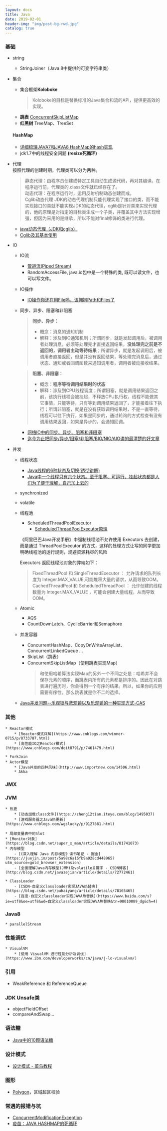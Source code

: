 ```yaml
---
layout: docs
title: Java
date: 2019-02-01
header-img: "img/post-bg-rwd.jpg"
catalog: true
---
```


### 基础
* string
	* StringJoiner（Java 8中提供的可变字符串类）

* 集合
	* 集合框架**Koloboke**  
		> Koloboke的目标是替换标准的Java集合和流的API，提供更高效的实现。
	* **跳表** [ConcurrentSkipListMap](https://blog.csdn.net/sunxianghuang/article/details/52221913)
	* **红黑树** TreeMap、TreeSet
	#### HashMap
	* [详细梳理JAVA7和JAVA8 HashMap的hash实现](https://blog.csdn.net/u013453787/article/details/84702992)
	* jdk1.7中的线程安全问题 **(resize死循环)**

* 代理  
	按照代理的创建时期，代理类可以分为两种。 
	> 静态代理：由程序员创建或特定工具自动生成源代码，再对其编译。在程序运行前，代理类的.class文件就已经存在了。  
	> 动态代理：在程序运行时，运用反射机制动态创建而成。  
	Cglib动态代理 
	> JDK的动态代理机制只能代理实现了接口的类，而不能实现接口的类就不能实现JDK的动态代理，cglib是针对类来实现代理的，他的原理是对指定的目标类生成一个子类，并覆盖其中方法实现增强，但因为采用的是继承，所以不能对final修饰的类进行代理。
	
	* [java动态代理（JDK和cglib）](http://www.cnblogs.com/jqyp/archive/2010/08/20/1805041.html)
	* [Cglib及其基本使用](https://www.cnblogs.com/xrq730/p/6661692.html)

* IO
	* IO流
		* [管道流(Piped Stream)](https://www.cnblogs.com/skywang12345/p/io_04.html)
		* RandomAccessFile, java.io包中是一个特殊的类, 既可以读文件，也可以写文件。

	* IO操作
		* [IO操作你还在用File吗，该拥抱Path和Files了](https://www.sohu.com/a/132459571_654433)

	* 同步、异步、阻塞和非阻塞
		> **同步、异步：**  
		> * 概念：消息的通知机制
		> * 解释：涉及到IO通知机制；所谓同步，就是发起调用后，被调用者处理消息，必须等处理完才直接返回结果，**没处理完之前是不返回的，调用者主动等待结果**；所谓异步，就是发起调用后，被调用者直接返回，但是并没有返回结果，等处理完消息后，通过状态、通知或者回调函数来通知调用者，调用者被动接收结果。
		
		> **阻塞、非阻塞：**  
		> * 概念：**程序等待调用结果时的状态**
		> * 解释：涉及到CPU线程调度；所谓阻塞，就是调用结果返回之前，该执行线程会被挂起，不释放CPU执行权，线程不能做其它事情，只能等待，只有等到调用结果返回了，才能接着往下执行；所谓非阻塞，就是在没有获取调用结果时，不是一直等待，线程可以往下执行，如果是同步的，通过轮询的方式检查有没有调用结果返回，如果是异步的，会通知回调。
		
		* [网络IO中的同步、异步、阻塞和非阻塞](https://drugbean.club/2019/02/14/%E7%BD%91%E7%BB%9CIO%E4%B8%AD%E7%9A%84%E5%90%8C%E6%AD%A5-%E5%BC%82%E6%AD%A5-%E9%98%BB%E5%A1%9E%E5%92%8C%E9%9D%9E%E9%98%BB%E5%A1%9E/)
		* [迄今为止把同步/异步/阻塞/非阻塞/BIO/NIO/AIO讲的最清楚的好文章](https://juejin.im/post/5cff70c0f265da1ba56b14fd)

* 并发
	* 线程状态
		* [Java线程的6种状态及切换(透彻讲解)](https://blog.csdn.net/pange1991/article/details/53860651)
		* [Java中一个线程只有六个状态。至于阻塞、可运行、挂起状态都是人们为了便于理解，自己加上去的](https://www.cnblogs.com/GooPolaris/p/8079490.html)
	* synchronized
	* volatile 
	* 线程池  
		* ScheduledThreadPoolExecutor
			* [ScheduledThreadPoolExecutor原理](https://blog.csdn.net/luanmousheng/article/details/77816412)
		
		《阿里巴巴Java开发手册》中强制线程池不允许使用 Executors 去创建，而是通过 ThreadPoolExecutor 的方式，这样的处理方式让写的同学更加明确线程池的运行规则，规避资源耗尽的风险

		Executors 返回线程池对象的弊端如下：
		> FixedThreadPool 和 SingleThreadExecutor ： 允许请求的队列长度为 Integer.MAX_VALUE,可能堆积大量的请求，从而导致OOM。  
		> CachedThreadPool 和 ScheduledThreadPool ： 允许创建的线程数量为 Integer.MAX_VALUE ，可能会创建大量线程，从而导致OOM。
	* Atomic
		* AQS
		* CountDownLatch、CyclicBarrier和Semaphore

	* 并发容器
		* ConcurrentHashMap、CopyOnWriteArrayList、ConcurrentLinkedQueue ...
		* SkipList（跳表）
		* ConcurrentSkipListMap（使用跳表实现Map）  
			> 和使用哈希算法实现Map的另外一个不同之处是：哈希并不会保存元素的顺序，而跳表内所有的元素都是排序的。因此在对跳表进行遍历时，你会得到一个有序的结果。所以，如果你的应用需要有序性，那么跳表就是你不二的选择。
	* [Java并发问题--乐观锁与悲观锁以及乐观锁的一种实现方式-CAS](http://www.cnblogs.com/qjjazry/p/6581568.html)


### 其他
	* Reactor模式
		* [Reactor模式详解](https://www.cnblogs.com/winner-0715/p/8733787.html)
		* [高性能IO之Reactor模式](https://www.cnblogs.com/doit8791/p/7461479.html)

	* ForkJoin
	* Actor模型
		* [Java并发的四种风味](http://www.importnew.com/14506.html) 
		* Akka

### JMX

### JVM
	* 热更
		* [动态加载class文件](https://zheng12tian.iteye.com/blog/1495037)
		* [游戏服务器之Java热更新](https://www.cnblogs.com/wgslucky/p/9127681.html)

	* 局部变量表中的Slot
	* [Monitor对象](https://blog.csdn.net/super_x_man/article/details/81741073)
	* 内存模型
		- [《深入理解 Java 内存模型》读书笔记 - 掘金](https://juejin.im/post/5a98c6a16fb9a028cd448965?utm_source=gold_browser_extension)
		- [全面理解Java内存模型(JMM)及volatile关键字 - CSDN博客](http://blog.csdn.net/javazejian/article/details/72772461)

	* ClassLoader
		- [CSDN·自定义classloader实现JAVA热替换](https://blog.csdn.net/puhaiyang/article/details/78165465)
		- [百度·自定义classloader实现JAVA热替换](https://www.baidu.com/s?ie=utf8&oe=utf8&wd=自定义classloader实现JAVA热替换&tn=98010089_dg&ch=4)

### Java8
	* parallelStream


### 性能调优
	* VisualVM 
		* [使用 VisualVM 进行性能分析及调优](https://www.ibm.com/developerworks/cn/java/j-lo-visualvm/)


### 引用
* WeakReference 和 ReferenceQueue


### JDK Unsafe类
* objectFieldOffset
* compareAndSwap...


### 语法糖
* [Java中的10颗语法糖](https://www.cnblogs.com/duanxz/p/3916028.html)


### 设计模式
* [设计模式 - 菜鸟教程](http://www.runoob.com/design-pattern/design-pattern-tutorial.html)


### 图形
* [Polygon](https://segmentfault.com/a/1190000007736473)，区域超区校验


### 常遇的报错与坑
* [ConcurrentModificationException](https://www.2cto.com/kf/201403/286536.html)
* [疫苗：JAVA HASHMAP的死循环](https://coolshell.cn/articles/9606.html)
